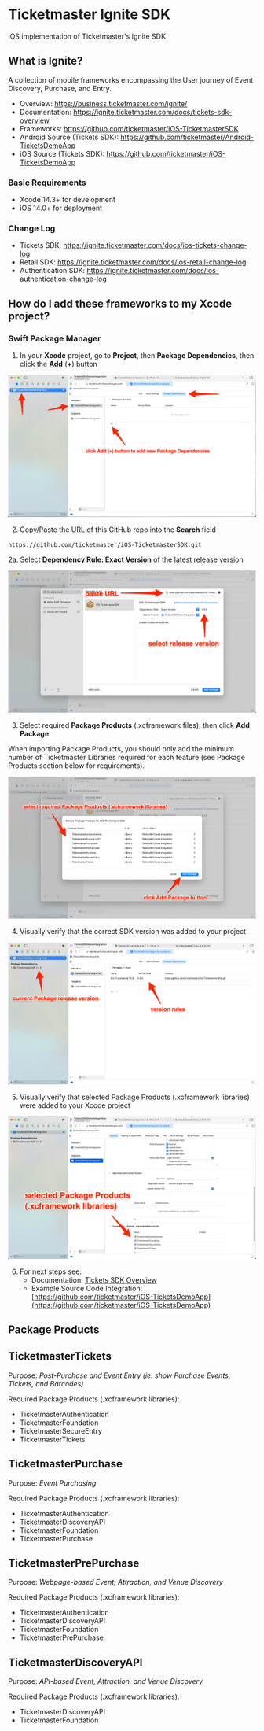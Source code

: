 # Ticketmaster Ignite SDK

iOS implementation of Ticketmaster's Ignite SDK

## What is Ignite?

A collection of mobile frameworks encompassing the User journey of Event Discovery, Purchase, and Entry.

* Overview: https://business.ticketmaster.com/ignite/
* Documentation: https://ignite.ticketmaster.com/docs/tickets-sdk-overview
* Frameworks: https://github.com/ticketmaster/iOS-TicketmasterSDK
* Android Source (Tickets SDK): https://github.com/ticketmaster/Android-TicketsDemoApp
* iOS Source (Tickets SDK): https://github.com/ticketmaster/iOS-TicketsDemoApp

### Basic Requirements

* Xcode 14.3+ for development
* iOS 14.0+ for deployment

### Change Log

* Tickets SDK: https://ignite.ticketmaster.com/docs/ios-tickets-change-log
* Retail SDK: https://ignite.ticketmaster.com/docs/ios-retail-change-log
* Authentication SDK: https://ignite.ticketmaster.com/docs/ios-authentication-change-log

## How do I add these frameworks to my Xcode project?

### Swift Package Manager

1. In your **Xcode** project, go to **Project**, then **Package Dependencies**, then click the **Add** (**+**) button

![SPM_Step1](Screenshots/SPM_Step1.jpg)

2. Copy/Paste the URL of this GitHub repo into the **Search** field
```
https://github.com/ticketmaster/iOS-TicketmasterSDK.git
```

2a. Select **Dependency Rule: Exact Version** of the [latest release version](https://github.com/ticketmaster/iOS-TicketmasterSDK/releases)

![SPM_Step2](Screenshots/SPM_Step2.jpg)

3. Select required **Package Products** (.xcframework files), then click **Add Package**

When importing Package Products, you should only add the minimum number of Ticketmaster Libraries required for each feature (see Package Products section below for requirements).

![SPM_Step3](Screenshots/SPM_Step3.jpg)

4. Visually verify that the correct SDK version was added to your project

![SPM_Step4](Screenshots/SPM_Step4.jpg)

5. Visually verify that selected Package Products (.xcframework libraries) were added to your Xcode project

![SPM_Step5](Screenshots/SPM_Step5.jpg)

6. For next steps see:
   * Documentation: [Tickets SDK Overview](https://ignite.ticketmaster.com/docs/tickets-sdk-overview)
   * Example Source Code Integration: [https://github.com/ticketmaster/iOS-TicketsDemoApp](https://github.com/ticketmaster/iOS-TicketsDemoApp)

## Package Products

## TicketmasterTickets

Purpose: *Post-Purchase and Event Entry (ie. show Purchase Events, Tickets, and Barcodes)*

Required Package Products (.xcframework libraries):

* TicketmasterAuthentication
* TicketmasterFoundation 
* TicketmasterSecureEntry
* TicketmasterTickets

## TicketmasterPurchase
Purpose: *Event Purchasing*

Required Package Products (.xcframework libraries):

* TicketmasterAuthentication
* TicketmasterDiscoveryAPI
* TicketmasterFoundation 
* TicketmasterPurchase

## TicketmasterPrePurchase
Purpose: *Webpage-based Event, Attraction, and Venue Discovery*

Required Package Products (.xcframework libraries):

* TicketmasterAuthentication
* TicketmasterDiscoveryAPI
* TicketmasterFoundation 
* TicketmasterPrePurchase

## TicketmasterDiscoveryAPI
Purpose: *API-based Event, Attraction, and Venue Discovery*

Required Package Products (.xcframework libraries):

* TicketmasterDiscoveryAPI
* TicketmasterFoundation 
